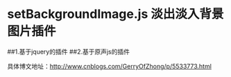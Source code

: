 # setBackgroundImage.js  淡出淡入背景图片插件

##1.基于jquery的插件
##2.基于原声js的插件


具体博文地址：http://www.cnblogs.com/GerryOfZhong/p/5533773.html
